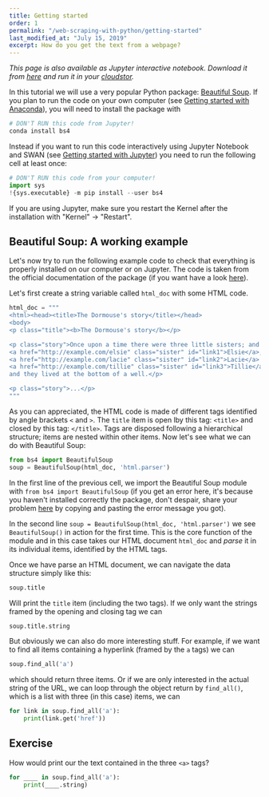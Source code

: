 ```yaml
---
title: Getting started
order: 1
permalink: "/web-scraping-with-python/getting-started"
last_modified_at: "July 15, 2019"
excerpt: How do you get the text from a webpage?
---
```


*This page is also available as Jupyter interactive notebook. Download it from [here](https://code.research.uts.edu.au/143852/code-as-literacy-jupyter-notebooks/blob/master/web-scraping-with-python/beautifulsoup-01-getting-started.ipynb) and run it in your [cloudstor](/getting-started/jupyter-notebook).* 

In this tutorial we will use a very popular Python package: [Beautiful Soup](https://www.crummy.com/software/BeautifulSoup/bs4/doc/). If you plan to run the code on your own computer (see [Getting started with Anaconda](http://www.dsmcode.com/getting-started/anaconda)), you will need to install the package with 

```bash
# DON'T RUN this code from Jupyter!
conda install bs4
```

Instead if you want to run this code interactively using Jupyter Notebook and SWAN (see [Getting started with Jupyter](http://www.dsmcode.com/getting-started/jupyter-notebook)) you need to run the following cell at least once:


```python
# DON'T RUN this code from your computer!
import sys
!{sys.executable} -m pip install --user bs4
```

If you are using Jupyter, make sure you restart the Kernel after the installation with "Kernel" -> "Restart".

## Beautiful Soup: A working example

Let's now try to run the following example code to check that everything is properly installed on our computer or on Jupyter. The code is taken from the official documentation of the package (if you want have a look [here](https://www.crummy.com/software/BeautifulSoup/bs4/doc/)). 

Let's first create a string variable called `html_doc` with some HTML code. 


```python
html_doc = """
<html><head><title>The Dormouse's story</title></head>
<body>
<p class="title"><b>The Dormouse's story</b></p>

<p class="story">Once upon a time there were three little sisters; and their names were
<a href="http://example.com/elsie" class="sister" id="link1">Elsie</a>,
<a href="http://example.com/lacie" class="sister" id="link2">Lacie</a> and
<a href="http://example.com/tillie" class="sister" id="link3">Tillie</a>;
and they lived at the bottom of a well.</p>

<p class="story">...</p>
"""
```

As you can appreciated, the HTML code is made of different tags identified by angle brackets `<` and `>`. The `title` item is open lby this tag: `<title>` and closed by this tag: `</title>`. Tags are disposed following a hierarchical structure; items are nested within other items. Now let's see what we can do with Beautiful Soup:


```python
from bs4 import BeautifulSoup
soup = BeautifulSoup(html_doc, 'html.parser')
```

In the first line of the previous cell, we import the Beautiful Soup module with `from bs4 import BeautifulSoup` (if you get an error here, it's because you haven't installed correctly the package, don't despair, share your problem [here](https://teams.microsoft.com/l/channel/19%3a769484749865406984d5d97a4bf7d25c%40thread.skype/Coding%2520issues?groupId=6b2b6609-a95b-40a2-8570-91455f3f78ba&tenantId=e8911c26-cf9f-4a9c-878e-527807be8791) by copying and pasting the error message you got).

In the second line `soup = BeautifulSoup(html_doc, 'html.parser')` we see `BeautifulSoup()` in action for the first time. This is the core function of the module and in this case takes our HTML document `html_doc` and *parse* it in its individual items, identified by the HTML tags.  

Once we have parse an HTML document, we can navigate the data structure simply like this:


```python
soup.title
```

Will print the `title` item (including the two tags). If we only want the strings framed by the opening and closing tag we can 


```python
soup.title.string
```

But obviously we can also do more interesting stuff. For example, if we want to find all items containing a hyperlink (framed by the `a` tags) we can


```python
soup.find_all('a')
```

which should return three items. Or if we are only interested in the actual string of the URL, we can loop through the object return by `find_all()`, which is a list with three (in this case) items, we can


```python
for link in soup.find_all('a'):
    print(link.get('href'))
```
## Exercise

How would print our the text contained in the three `<a>` tags?

```python
for ____ in soup.find_all('a'):
    print(____.string)
```
